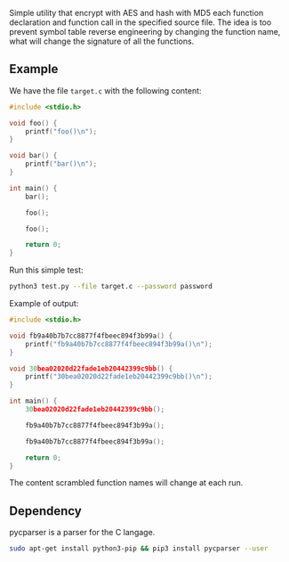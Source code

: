 Simple utility that encrypt with AES and hash with MD5 each function declaration and function call in the specified source file. The idea is too prevent symbol table reverse engineering by changing the function name, what will change the signature of all the functions.

## Example

We have the file `target.c` with the following content:

```c
#include <stdio.h>

void foo() {
	printf("foo()\n");
}

void bar() {
    printf("bar()\n");
}

int main() {
	bar();

	foo();

	foo();

	return 0;
}
```

Run this simple test:

```bash
python3 test.py --file target.c --password password
```

Example of output:

```c
#include <stdio.h>

void fb9a40b7b7cc8877f4fbeec894f3b99a() {
	printf("fb9a40b7b7cc8877f4fbeec894f3b99a()\n");
}

void 30bea02020d22fade1eb20442399c9bb() {
	printf("30bea02020d22fade1eb20442399c9bb()\n");
}

int main() {
	30bea02020d22fade1eb20442399c9bb();

	fb9a40b7b7cc8877f4fbeec894f3b99a();

	fb9a40b7b7cc8877f4fbeec894f3b99a();

	return 0;
}
```

The content scrambled function names will change at each run.

## Dependency

pycparser is a parser for the C langage.

```bash
sudo apt-get install python3-pip && pip3 install pycparser --user
```